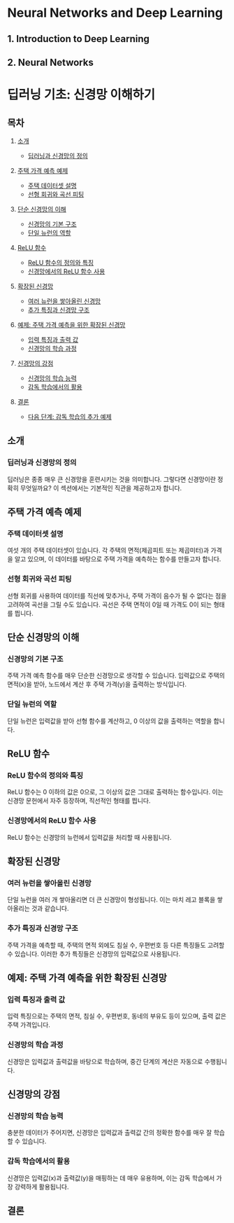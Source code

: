 # Neural Networks and Deep Learning

## 1. Introduction to Deep Learning



## 2. Neural Networks

# 딥러닝 기초: 신경망 이해하기

## 목차

1. [소개](#소개)
   - [딥러닝과 신경망의 정의](#딥러닝과-신경망의-정의)

2. [주택 가격 예측 예제](#주택-가격-예측-예제)
   - [주택 데이터셋 설명](#주택-데이터셋-설명)
   - [선형 회귀와 곡선 피팅](#선형-회귀와-곡선-피팅)

3. [단순 신경망의 이해](#단순-신경망의-이해)
   - [신경망의 기본 구조](#신경망의-기본-구조)
   - [단일 뉴런의 역할](#단일-뉴런의-역할)

4. [ReLU 함수](#relu-함수)
   - [ReLU 함수의 정의와 특징](#relu-함수의-정의와-특징)
   - [신경망에서의 ReLU 함수 사용](#신경망에서의-relu-함수-사용)

5. [확장된 신경망](#확장된-신경망)
   - [여러 뉴런을 쌓아올린 신경망](#여러-뉴런을-쌓아올린-신경망)
   - [추가 특징과 신경망 구조](#추가-특징과-신경망-구조)

6. [예제: 주택 가격 예측을 위한 확장된 신경망](#예제-주택-가격-예측을-위한-확장된-신경망)
   - [입력 특징과 출력 값](#입력-특징과-출력-값)
   - [신경망의 학습 과정](#신경망의-학습-과정)

7. [신경망의 강점](#신경망의-강점)
   - [신경망의 학습 능력](#신경망의-학습-능력)
   - [감독 학습에서의 활용](#감독-학습에서의-활용)

8. [결론](#결론)
   - [다음 단계: 감독 학습의 추가 예제](#다음-단계-감독-학습의-추가-예제)

## 소개

### 딥러닝과 신경망의 정의
딥러닝은 종종 매우 큰 신경망을 훈련시키는 것을 의미합니다. 그렇다면 신경망이란 정확히 무엇일까요? 이 섹션에서는 기본적인 직관을 제공하고자 합니다.

## 주택 가격 예측 예제

### 주택 데이터셋 설명
여섯 개의 주택 데이터셋이 있습니다. 각 주택의 면적(제곱피트 또는 제곱미터)과 가격을 알고 있으며, 이 데이터를 바탕으로 주택 가격을 예측하는 함수를 만들고자 합니다.

### 선형 회귀와 곡선 피팅
선형 회귀를 사용하여 데이터를 직선에 맞추거나, 주택 가격이 음수가 될 수 없다는 점을 고려하여 곡선을 그릴 수도 있습니다. 곡선은 주택 면적이 0일 때 가격도 0이 되는 형태를 띕니다.

## 단순 신경망의 이해

### 신경망의 기본 구조
주택 가격 예측 함수를 매우 단순한 신경망으로 생각할 수 있습니다. 입력값으로 주택의 면적(x)을 받아, 노드에서 계산 후 주택 가격(y)을 출력하는 방식입니다.

### 단일 뉴런의 역할
단일 뉴런은 입력값을 받아 선형 함수를 계산하고, 0 이상의 값을 출력하는 역할을 합니다.

## ReLU 함수

### ReLU 함수의 정의와 특징
ReLU 함수는 0 이하의 값은 0으로, 그 이상의 값은 그대로 출력하는 함수입니다. 이는 신경망 문헌에서 자주 등장하며, 직선적인 형태를 띕니다.

### 신경망에서의 ReLU 함수 사용
ReLU 함수는 신경망의 뉴런에서 입력값을 처리할 때 사용됩니다.

## 확장된 신경망

### 여러 뉴런을 쌓아올린 신경망
단일 뉴런을 여러 개 쌓아올리면 더 큰 신경망이 형성됩니다. 이는 마치 레고 블록을 쌓아올리는 것과 같습니다.

### 추가 특징과 신경망 구조
주택 가격을 예측할 때, 주택의 면적 외에도 침실 수, 우편번호 등 다른 특징들도 고려할 수 있습니다. 이러한 추가 특징들은 신경망의 입력값으로 사용됩니다.

## 예제: 주택 가격 예측을 위한 확장된 신경망

### 입력 특징과 출력 값
입력 특징으로는 주택의 면적, 침실 수, 우편번호, 동네의 부유도 등이 있으며, 출력 값은 주택 가격입니다.

### 신경망의 학습 과정
신경망은 입력값과 출력값을 바탕으로 학습하며, 중간 단계의 계산은 자동으로 수행됩니다.

## 신경망의 강점

### 신경망의 학습 능력
충분한 데이터가 주어지면, 신경망은 입력값과 출력값 간의 정확한 함수를 매우 잘 학습할 수 있습니다.

### 감독 학습에서의 활용
신경망은 입력값(x)과 출력값(y)을 매핑하는 데 매우 유용하며, 이는 감독 학습에서 가장 강력하게 활용됩니다.

## 결론

